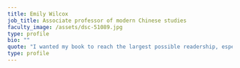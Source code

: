```yaml
---
title: Emily Wilcox
job_title: Associate professor of modern Chinese studies
faculty_image: /assets/dsc-51089.jpg
type: profile
bio: ""
quote: "I wanted my book to reach the largest possible readership, especially among international audiences and economically underprivileged communities who may not have the financial or institutional resources to easily purchase books or access them through university libraries."
type: profile
---
```

